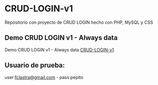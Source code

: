 # CRUD-LOGIN-v1
Repositorio con proyecto de CRUD LOGIN hecho con PHP, MySQL y CSS

## Demo CRUD LOGIN v1 - Always data
Demo CRUD LOGIN v1 - Always data [CRUD-LOGIN-v1]([https://pages.github.com/](https://ninophp.alwaysdata.net/crud-login/login.php))

## Usuario de prueba:
user:fclastra@gmail.com - pass:pepito
